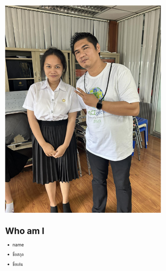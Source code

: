 ![alt text](383336174_301454529186520_3727131136003831450_n.jpg)

# Who am I
+ name
* ชื่อสกุล
- ชื่อเล่น
